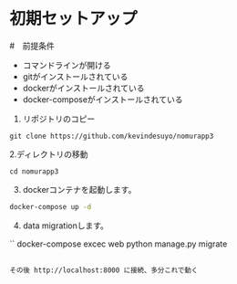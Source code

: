 # 初期セットアップ

#　前提条件
- コマンドラインが開ける
- gitがインストールされている
- dockerがインストールされている
- docker-composeがインストールされている 



1. リポジトリのコピー
```
git clone https://github.com/kevindesuyo/nomurapp3
```
2.ディレクトリの移動
```
cd nomurapp3
```

3. dockerコンテナを起動します。

```bash
docker-compose up -d
```

4. data migrationします。

``
docker-compose excec web python manage.py migrate
```

その後 http://localhost:8000 に接続、多分これで動く